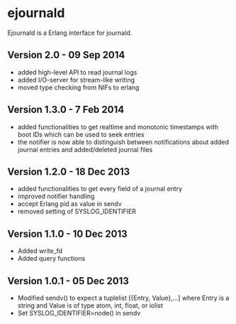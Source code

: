 ejournald
=========

Ejournald is a Erlang interface for journald.

Version 2.0 - 09 Sep 2014
---------------------------

* added high-level API to read journal logs
* added I/O-server for stream-like writing
* moved type checking from NIFs to erlang 

Version 1.3.0 - 7 Feb 2014
---------------------------

* added functionalities to get realtime and monotonic timestamps with boot IDs which can be used to seek entries
* the notifier is now able to distinguish between notifications about added journal entries and added/deleted journal files

Version 1.2.0 - 18 Dec 2013
---------------------------

* added functionalities to get every field of a journal entry
* improved notifier handling
* accept Erlang pid as value in sendv
* removed setting of SYSLOG_IDENTIFIER

Version 1.1.0 - 10 Dec 2013
---------------------------

* Added write_fd
* Added query functions

Version 1.0.1 - 05 Dec 2013
---------------------------

* Modified sendv() to expect a tuplelist [{Entry, Value},...] where Entry is a string and Value is of type atom, int, float, or iolist
* Set SYSLOG_IDENTIFIER=node() in sendv

